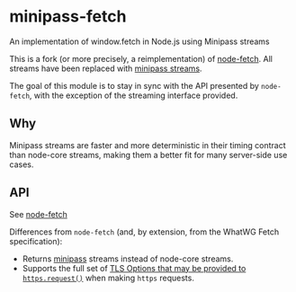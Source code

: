 # minipass-fetch

An implementation of window.fetch in Node.js using Minipass streams

This is a fork (or more precisely, a reimplementation) of
[node-fetch](http://npm.im/node-fetch). All streams have been replaced with [minipass streams](http://npm.im/minipass).

The goal of this module is to stay in sync with the API presented by
`node-fetch`, with the exception of the streaming interface provided.

## Why

Minipass streams are faster and more deterministic in their timing contract than node-core streams, making them a better
fit for many server-side use cases.

## API

See [node-fetch](http://npm.im/node-fetch)

Differences from `node-fetch` (and, by extension, from the WhatWG Fetch specification):

- Returns [minipass](http://npm.im/minipass) streams instead of node-core streams.
- Supports the full set of [TLS Options that may be provided to
  `https.request()`](https://nodejs.org/api/https.html#https_https_request_options_callback)
  when making `https` requests.
